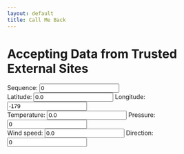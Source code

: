 ```yaml
---
layout: default
title: Call Me Back
---
```

<h1>Accepting Data from Trusted External Sites</h1>

<form name="owmfix" id="owmfix">
Sequence: <input type="number" id="owmseq" name="owmseq" value = "0" /> <br />
Latitude: <input type="number" id="owmlat" name="owmlat" value = "0.0" /> Longitude: <input type="number" id="owmlon" name="owmlon" value="-179" /> <br />
Temperature: <input type="number" id="owmtemp" name="owmtemp" value = "0.0" /> Pressure: <input type="number" id="owmatm" name="owmatm" value="0" /> <br />
Wind speed: <input type="number" id="owmwspd" name="owmwspd" value = "0.0" /> Direction: <input type="number" id="owmwdir" name="owmwdir" value="0" />
</form>

<div id="myplot" ></div>

<script type="application/javascript">
var feeds = 0;
function showText(jcontent) {
    var form = document.getElementById('owmfix');
    feeds = feeds + 1
    form["owmlat"].value = jcontent.coord.lat
    form["owmlon"].value  = jcontent.coord.lon
    form["owmtemp"].value = jcontent.main.temp
    form["owmatm"].value = jcontent.main.pressure
    form["owmwspd"].value = jcontent.wind.speed
    form["owmwdir"].value = jcontent.wind.deg
    form["owmseq"].value = feeds; //update the sequence ID last 
}
	
function load_js() {
	var parms = window.location.search.substr(1).split('&');
	var i;
	for (i = 0; i < parms.length; i++) {
		text = parms[i].split('=')
		if (text[0]=="password") {
			var form = document.getElementById('owmfix');
			var lat = 0.0;
			var lon = -179.0
			if (feeds > 0) {
				lon = parseFloat(form["owmlon"].value) + 1
				lat = parseFloat(form["owmlat"].value)
				if (lon>180.0) {
					lon -= 360.0
				}
			}
			var url = "https://api.openweathermap.org/data/2.5/weather?APPID="+text[1]+"&lat="+lat+"&lon="+lon+"&callback=showText&seq="+Math.floor(feeds/360);
			var old = document.getElementById('jsonp');
			var head= document.getElementsByTagName('body')[0];
			var script= document.createElement('script');
			if (old) {
				old.remove();
			}
			script.id = 'jsonp';
			script.src= url;
			head.appendChild(script);
			break;
		}
	}
}
</script>

<script type="text/python">
from browser import document, window
from browser import timer
from browser.timer import request_animation_frame as raf
from browser.timer import cancel_animation_frame as caf
import time
import math
from datetime import datetime
import json

# paramters of graph
theta0 = 0.0
falseTheta = 0 
nx = 360

def UpdateTheta0(delta):
    global theta0,falseTheta
    #    
    delta = delta % 360.0 #make sure delta is positive and modulo 360
    if falseTheta == 0:
        theta0 += delta
    else:
        theta0 -= delta
    #fi
    if theta0>360.0:
        theta0 = 360.0 - (theta0%360.0)
        falseTheta = 360
    if theta0<0.0:
        theta0 = - (theta0%-360.0)
        falseTheta = 0
    #fi
    return ((360.0 - theta0) if falseTheta else theta0)
    
# animation/timer state variables
stopRequested = False
timerInstances = 0
counter = datetime.now()
id = None

# 'importing' the library
Bokeh = window.Bokeh
plt = Bokeh.Plotting
colours = ["black","green","blue","red"]
sources = [Bokeh.ColumnDataSource.new({
    'data': {'x': [x * 360.0/nx for x in range(nx+1)], 'y': [0.0]*(nx+1) }
}) for i in colours]

# create some ranges for the plot
xdr = Bokeh.Range1d.new({ "start": -0.01, "end": 360.01 });
ldr = Bokeh.Range1d.new({ "start": -15.01, "end": 15.01 });
rdr = Bokeh.Range1d.new({ "start": -150.01, "end": 150.01 });

# make the plot and add some tools
tools = "pan,zoom_in,zoom_out,reset"
fig1 = plt.figure({'title': "Data Visualization (1 RPM)", 'tools': tools})
fig1.x_range=xdr
fig1.y_range=ldr
fig1.extra_y_ranges["times10"]=rdr
yra = Bokeh.LinearAxis.new({"y_range_name":"times10"})
fig1.add_layout(yra, 'right')

lines = [fig1.line({"x": {"field" : "x"}, "y": {"field": "y"}, "source" : source,
    "line_width": 2,
    "line_color": colour,
    "line_dash" : []
}) for source,colour in zip(sources,colours)]

#for i,source in enumerate([sourceP,sourceT,sourceWN,sourceWE]):
#    lines[i].y_range_name=("times10" if max(abs(source.data.y))>15 else None)ur
# show the plot
mydiv = document['myplot']
plt.show(fig1, mydiv.elt)

def UpdateFig1(theta0):
    global sources
    global lines
    # generate the source data
    values = [ 	0.1*float(document['owmatm'].value),
                float(document['owmtemp'].value)-273.15,
                float(document['owmwspd'].value)*math.cos(math.radians(float(document['owmwdir'].value))),
                float(document['owmwspd'].value)*math.sin(math.radians(float(document['owmwdir'].value)))                
    ]
    for source,line,value in zip(sources,lines,values):
        ly = source.data.y[1:]
    	if abs(value)>150.0:
            value = ly[-1]
        ly.append(value)
        if abs(value)>15:
            line.y_range_name="times10"
            line.glyph.line_dash=[6, 3]
        #update the source data
        source.data.y = ly
        source.change.emit()
    
#animation/timed updates
feeds = -1
def TimerUpdate(o):
    global stopRequested
    global id
    global feeds
    #
    if stopRequested:
        id = None
    else:
        if feeds<0:
            feeds = 0
            theta0 = UpdateTheta0(0.0)
            UpdateFig1(theta0)
        else:
            field = document['owmseq']
            seq = int(field.value)
            if seq > feeds:
                feeds = seq
                theta0 = UpdateTheta0(12.0) #6-degrees per second
                UpdateFig1(theta0)
        #
        id = raf(TimerUpdate)

def StartHandler(ev):
    global stopRequested
    global timerInstances
    global id
    #
    stopRequested = False
    if (timerInstances == 0) and (id is None):
        timerInstances = 1
        id = raf(TimerUpdate)

def StopHandler(ev):
    global stopRequested
    global timerInstances
    global id
    if not (id is None):
        caf(id)
        id = None
    if timerInstances>0:
        timerInstances -= 1
    stopRequested = True

def Every500ms():
    global counter
    now = datetime.now()
    elapsed = now - counter
    if elapsed.total_seconds()>=2.0:
        counter = now
        window.load_js()
    timer.set_timeout(Every500ms, 500)

pyfeeds = 0;
def showText(jcontent):
    global pyfeeds
    pyfeeds = pyfeeds + 1
    pycontent=json.loads(jcontent)
    document["owmlat"].value = pycontent.coord.lat
    document["owmlon"].value  = pycontent.coord.lon
    document["owmtemp"].value = pycontent.main.temp
    document["owmatm"].value = pycontent.main.pressure
    document["owmwspd"].value = pycontent.wind.speed
    document["owmwdir"].value = pycontent.wind.deg
    document["owmseq"].value = pyfeeds; #update the sequence ID last 

#process callback using Brython
window.showText=showText
timer.set_timeout(Every500ms, 500)
#UpdateFig1(theta0)
StartHandler(0)
</script>
